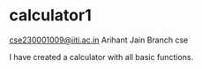 # calculator1
cse230001009@iiti.ac.in
Arihant Jain
Branch cse


I have created a calculator with all basic functions.
